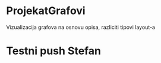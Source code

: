 # ProjekatGrafovi

Vizualizacija grafova na osnovu opisa, razliciti tipovi layout-a
# Testni push Stefan